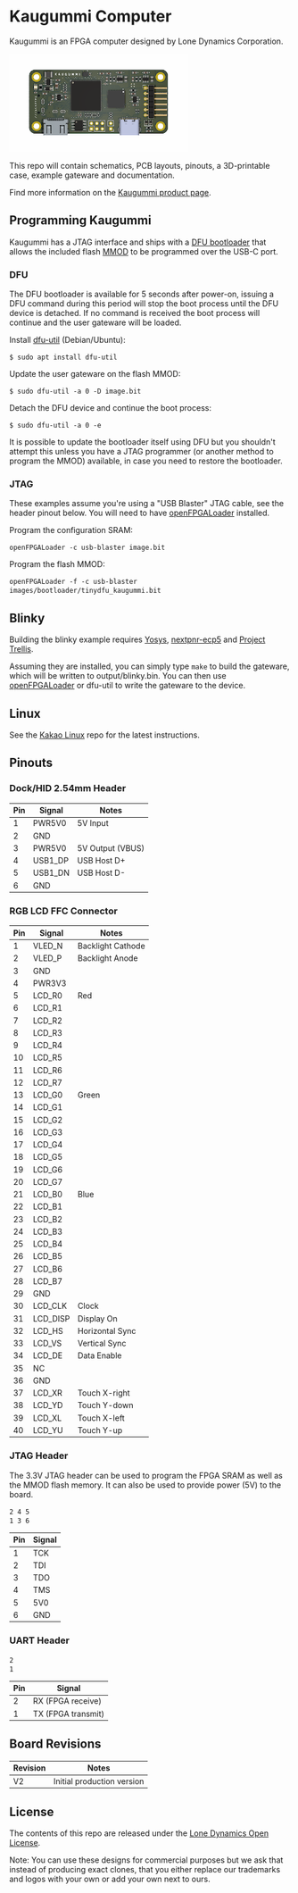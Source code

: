 # Kaugummi Computer

Kaugummi is an FPGA computer designed by Lone Dynamics Corporation.

![Kaugummi Computer](https://github.com/machdyne/kaugummi/blob/5c1a97a798fe1a9e097b1bd264d63cd1725bd8fb/kaugummi.png)

This repo will contain schematics, PCB layouts, pinouts, a 3D-printable case, example gateware and documentation.

Find more information on the [Kaugummi product page](https://machdyne.com/product/kaugummi-computer/).

## Programming Kaugummi

Kaugummi has a JTAG interface and ships with a [DFU bootloader](https://github.com/machdyne/tinydfu-bootloader) that allows the included flash [MMOD](https://machdyne.com/product/mmod) to be programmed over the USB-C port.

### DFU

The DFU bootloader is available for 5 seconds after power-on, issuing a DFU command during this period will stop the boot process until the DFU device is detached. If no command is received the boot process will continue and the user gateware will be loaded.

Install [dfu-util](http://dfu-util.sourceforge.net) (Debian/Ubuntu):

```
$ sudo apt install dfu-util
```

Update the user gateware on the flash MMOD:

```
$ sudo dfu-util -a 0 -D image.bit
```

Detach the DFU device and continue the boot process:

```
$ sudo dfu-util -a 0 -e
```

It is possible to update the bootloader itself using DFU but you shouldn't attempt this unless you have a JTAG programmer (or another method to program the MMOD) available, in case you need to restore the bootloader.

### JTAG

These examples assume you're using a "USB Blaster" JTAG cable, see the header pinout below. You will need to have [openFPGALoader](https://github.com/trabucayre/openFPGALoader) installed.

Program the configuration SRAM:

```
openFPGALoader -c usb-blaster image.bit
```

Program the flash MMOD:

```
openFPGALoader -f -c usb-blaster images/bootloader/tinydfu_kaugummi.bit
```

## Blinky 

Building the blinky example requires [Yosys](https://github.com/YosysHQ/yosys), [nextpnr-ecp5](https://github.com/YosysHQ/nextpnr) and [Project Trellis](https://github.com/YosysHQ/prjtrellis).

Assuming they are installed, you can simply type `make` to build the gateware, which will be written to output/blinky.bin. You can then use [openFPGALoader](https://github.com/trabucayre/openFPGALoader) or dfu-util to write the gateware to the device.

## Linux

See the [Kakao Linux](https://github.com/machdyne/kakao) repo for the latest instructions.

## Pinouts

### Dock/HID 2.54mm Header

| Pin | Signal | Notes |
| --- | ------ | ----- |
| 1 | PWR5V0 | 5V Input |
| 2 | GND | |
| 3 | PWR5V0 | 5V Output (VBUS) |
| 4 | USB1\_DP | USB Host D+ |
| 5 | USB1\_DN | USB Host D- |
| 6 | GND | |

### RGB LCD FFC Connector

| Pin | Signal | Notes |
| --- | ------ | ----- |
| 1 | VLED\_N | Backlight Cathode |
| 2 | VLED\_P | Backlight Anode |
| 3 | GND | |
| 4 | PWR3V3 | |
| 5 | LCD\_R0 | Red |
| 6 | LCD\_R1 | |
| 7 | LCD\_R2 | |
| 8 | LCD\_R3 | |
| 9 | LCD\_R4 | |
| 10 | LCD\_R5 | |
| 11 | LCD\_R6 | |
| 12 | LCD\_R7 | |
| 13 | LCD\_G0 | Green |
| 14 | LCD\_G1 | |
| 15 | LCD\_G2 | |
| 16 | LCD\_G3 | |
| 17 | LCD\_G4 | |
| 18 | LCD\_G5 | |
| 19 | LCD\_G6 | |
| 20 | LCD\_G7 | |
| 21 | LCD\_B0 | Blue |
| 22 | LCD\_B1 | |
| 23 | LCD\_B2 | |
| 24 | LCD\_B3 | |
| 25 | LCD\_B4 | |
| 26 | LCD\_B5 | |
| 27 | LCD\_B6 | |
| 28 | LCD\_B7 | |
| 29 | GND | |
| 30 | LCD\_CLK | Clock |
| 31 | LCD\_DISP | Display On |
| 32 | LCD\_HS | Horizontal Sync |
| 33 | LCD\_VS | Vertical Sync |
| 34 | LCD\_DE | Data Enable |
| 35 | NC | |
| 36 | GND | |
| 37 | LCD\_XR | Touch X-right |
| 38 | LCD\_YD | Touch Y-down |
| 39 | LCD\_XL | Touch X-left |
| 40 | LCD\_YU | Touch Y-up |

### JTAG Header

The 3.3V JTAG header can be used to program the FPGA SRAM as well as the MMOD flash memory. It can also be used to provide power (5V) to the board.

```
2 4 5
1 3 6
```

| Pin | Signal |
| --- | ------ |
| 1 | TCK |
| 2 | TDI |
| 3 | TDO |
| 4 | TMS |
| 5 | 5V0 |
| 6 | GND |

### UART Header

```
2
1
```

| Pin | Signal |
| --- | ------ |
| 2 | RX (FPGA receive) |
| 1 | TX (FPGA transmit) |

## Board Revisions

| Revision | Notes |
| -------- | ----- |
| V2 | Initial production version |

## License

The contents of this repo are released under the [Lone Dynamics Open License](LICENSE.md).

Note: You can use these designs for commercial purposes but we ask that instead of producing exact clones, that you either replace our trademarks and logos with your own or add your own next to ours.
